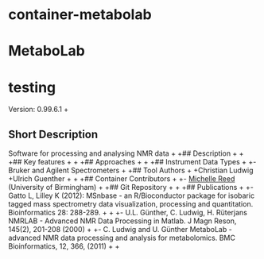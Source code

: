 # container-metabolab
# MetaboLab 
# testing
Version: 0.99.6.1 
+
## Short Description
 Software for processing and analysing NMR data
+
+## Description
+
+
+## Key features
+
+
+## Approaches
+
+
+## Instrument Data Types
+
+- Bruker and Agilent Spectrometers 
+
+## Tool Authors
+
+Christian Ludwig
+Ulrich Guenther
+
+
+## Container Contributors
+
+- [Michelle Reed](https://github.com/reedmac) (University of Birmingham)
+
+## Git Repository
+
+
+## Publications
+
+-  Gatto L, Lilley K (2012): MSnbase - an R/Bioconductor package for isobaric tagged mass spectrometry data visualization, processing and quantitation. Bioinformatics 28: 288-289.
+
+
+- U.L. Günther, C. Ludwig, H. Rüterjans NMRLAB - Advanced NMR Data Processing in Matlab. J Magn Reson, 145(2), 201-208 (2000)
+
+- C. Ludwig and U. Günther MetaboLab - advanced NMR data processing and analysis for metabolomics. BMC Bioinformatics, 12, 366, (2011)
+
+
